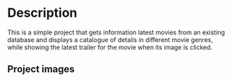 # Description

This is a simple project that gets information latest movies from an existing database and displays a catalogue of details in different movie genres, while showing the latest trailer for the movie when its image is clicked.

## Project images
